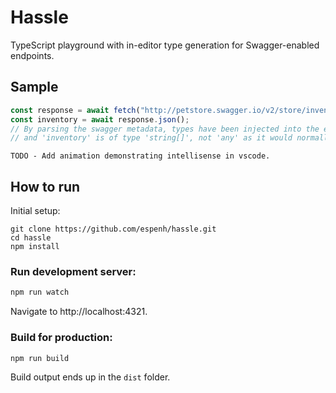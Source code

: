 # Hassle
TypeScript playground with in-editor type generation for Swagger-enabled endpoints.

## Sample
```javascript
const response = await fetch("http://petstore.swagger.io/v2/store/inventory");
const inventory = await response.json();
// By parsing the swagger metadata, types have been injected into the editor model,
// and 'inventory' is of type 'string[]', not 'any' as it would normally be.
```
```TODO - Add animation demonstrating intellisense in vscode.```

## How to run
Initial setup:
```
git clone https://github.com/espenh/hassle.git
cd hassle
npm install
```

### Run development server:
```bash
npm run watch
```
Navigate to http://localhost:4321.

### Build for production:
```
npm run build
```
Build output ends up in the ```dist``` folder.